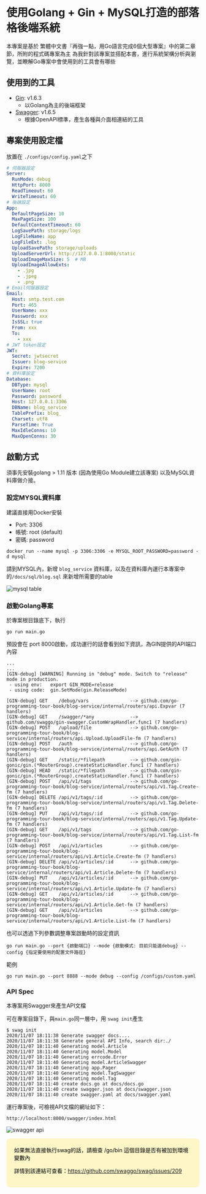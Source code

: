 # 使用Golang + Gin + MySQL打造的部落格後端系統

本專案是基於 繁體中文書『再強一點，用Go語言完成6個大型專案』中的第二章節，所附的程式碼專案為主
為我針對該專案並搭配本書，進行系統架構分析與瀏覽，並瞭解Go專案中會使用到的工具會有哪些

## 使用到的工具

* [Gin](https://github.com/gin-gonic/gin): v1.6.3
  * 以Golang為主的後端框架
* [Swagger](https://github.com/swaggo/swag): v1.6.5
  * 根據OpenAPI標準，產生各種與介面相連結的工具

## 專案使用設定檔

放置在 `./configs/config.yaml`之下

```yaml
# 伺服器設定
Server:
  RunMode: debug
  HttpPort: 8000
  ReadTimeout: 60
  WriteTimeout: 60
# 後端設定
App:
  DefaultPageSize: 10
  MaxPageSize: 100
  DefaultContextTimeout: 60
  LogSavePath: storage/logs
  LogFileName: app
  LogFileExt: .log
  UploadSavePath: storage/uploads
  UploadServerUrl: http://127.0.0.1:8000/static
  UploadImageMaxSize: 5  # MB
  UploadImageAllowExts:
    - .jpg
    - .jpeg
    - .png
# Email伺服器設定
Email:
  Host: smtp.test.com
  Port: 465
  UserName: xxx
  Password: xxx
  IsSSL: true
  From: xxx
  To:
    - xxx
# JWT token設定
JWT:
  Secret: jwtsecret
  Issuer: blog-service
  Expire: 7200
# 資料庫設定
Database:
  DBType: mysql
  UserName: root
  Password: password
  Host: 127.0.0.1:3306
  DBName: blog_service
  TablePrefix: blog_
  Charset: utf8
  ParseTime: True
  MaxIdleConns: 10
  MaxOpenConns: 30
```

## 啟動方式

須事先安裝golang > 1.11 版本 (因為使用Go Module建立該專案)
以及MySQL資料庫做介接。

### 設定MYSQL資料庫

建議直接用Docker安裝
* Port: 3306
* 帳號: root (default)
* 密碼: password 

```shell script
docker run --name mysql -p 3306:3306 -e MYSQL_ROOT_PASSWORD=password -d mysql
```

請到MYSQL內，新增 `blog_service` 資料庫，以及在資料庫內運行本專案中的`/docs/sql/blog.sql` 
來新增所需要的table

![mysql table](./images/mysql.png)

### 啟動Golang專案

於專案根目錄底下，執行
```shell script
go run main.go
```

預設會在 port 8000啟動，成功運行的話會看到如下資訊，為GIN提供的API端口內容

```shell script
...
...
[GIN-debug] [WARNING] Running in "debug" mode. Switch to "release" mode in production.
 - using env:	export GIN_MODE=release
 - using code:	gin.SetMode(gin.ReleaseMode)

[GIN-debug] GET    /debug/vars               --> github.com/go-programming-tour-book/blog-service/internal/routers/api.Expvar (7 handlers)
[GIN-debug] GET    /swagger/*any             --> github.com/swaggo/gin-swagger.CustomWrapHandler.func1 (7 handlers)
[GIN-debug] POST   /upload/file              --> github.com/go-programming-tour-book/blog-service/internal/routers/api.Upload.UploadFile-fm (7 handlers)
[GIN-debug] POST   /auth                     --> github.com/go-programming-tour-book/blog-service/internal/routers/api.GetAuth (7 handlers)
[GIN-debug] GET    /static/*filepath         --> github.com/gin-gonic/gin.(*RouterGroup).createStaticHandler.func1 (7 handlers)
[GIN-debug] HEAD   /static/*filepath         --> github.com/gin-gonic/gin.(*RouterGroup).createStaticHandler.func1 (7 handlers)
[GIN-debug] POST   /api/v1/tags              --> github.com/go-programming-tour-book/blog-service/internal/routers/api/v1.Tag.Create-fm (7 handlers)
[GIN-debug] DELETE /api/v1/tags/:id          --> github.com/go-programming-tour-book/blog-service/internal/routers/api/v1.Tag.Delete-fm (7 handlers)
[GIN-debug] PUT    /api/v1/tags/:id          --> github.com/go-programming-tour-book/blog-service/internal/routers/api/v1.Tag.Update-fm (7 handlers)
[GIN-debug] GET    /api/v1/tags              --> github.com/go-programming-tour-book/blog-service/internal/routers/api/v1.Tag.List-fm (7 handlers)
[GIN-debug] POST   /api/v1/articles          --> github.com/go-programming-tour-book/blog-service/internal/routers/api/v1.Article.Create-fm (7 handlers)
[GIN-debug] DELETE /api/v1/articles/:id      --> github.com/go-programming-tour-book/blog-service/internal/routers/api/v1.Article.Delete-fm (7 handlers)
[GIN-debug] PUT    /api/v1/articles/:id      --> github.com/go-programming-tour-book/blog-service/internal/routers/api/v1.Article.Update-fm (7 handlers)
[GIN-debug] GET    /api/v1/articles/:id      --> github.com/go-programming-tour-book/blog-service/internal/routers/api/v1.Article.Get-fm (7 handlers)
[GIN-debug] GET    /api/v1/articles          --> github.com/go-programming-tour-book/blog-service/internal/routers/api/v1.Article.List-fm (7 handlers)
```

也可以透過下列參數調整專案啟動時的設定資訊

```shell script
go run main.go --port {啟動端口} --mode {啟動模式: 目前只能選debug} --config {指定要使用的配置文件路徑}
```

範例
```shell script
go run main.go --port 8888 --mode debug --config /configs/custom.yaml
```

### API Spec

本專案用Swagger來產生API文檔

可在專案目錄下，與`main.go`同一層中，用 `swag init`產生

```shell script
$ swag init
2020/11/07 18:11:38 Generate swagger docs....
2020/11/07 18:11:38 Generate general API Info, search dir:./
2020/11/07 18:11:40 Generating model.Article
2020/11/07 18:11:40 Generating model.Model
2020/11/07 18:11:40 Generating errcode.Error
2020/11/07 18:11:40 Generating model.ArticleSwagger
2020/11/07 18:11:40 Generating app.Pager
2020/11/07 18:11:40 Generating model.TagSwagger
2020/11/07 18:11:40 Generating model.Tag
2020/11/07 18:11:40 create docs.go at docs/docs.go
2020/11/07 18:11:40 create swagger.json at docs/swagger.json
2020/11/07 18:11:40 create swagger.yaml at docs/swagger.yaml
```

運行專案後，可檢視API文檔的網址如下：

```shell script
http://localhost:8000/swagger/index.html
```

![swagger api](./images/swagger.png)

<div style="
border-radius: 10px;
padding: 20px;
background-color: #FFF6C8;
color: black;
margin-bottom: 15px;
">
如果無法直接執行swag的話，請檢查 /go/bin 這個目錄是否有被加到環境變數內

詳情到該連結可查看：https://github.com/swaggo/swag/issues/209
</div>


